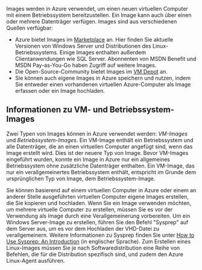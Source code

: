 

Images werden in Azure verwendet, um einen neuen virtuellen Computer mit einem Betriebssystem bereitzustellen. Ein Image kann auch über einen oder mehrere Datenträger verfügen. Images sind aus verschiedenen Quellen verfügbar:

-	Azure bietet Images im [Marketplace](https://azure.microsoft.com/gallery/virtual-machines/) an. Hier finden Sie aktuelle Versionen von Windows Server und Distributionen des Linux-Betriebssystems. Einige Images enthalten außerdem Clientanwendungen wie SQL Server. Abonnenten von MSDN Benefit und MSDN Pay-as-You-Go haben Zugriff auf weitere Images.
-	Die Open-Source-Community bietet Images im [VM Depot](http://vmdepot.msopentech.com/List/Index) an.
-	Sie können auch eigene Images in Azure speichern und nutzen, indem Sie entweder einen vorhandenen virtuellen Azure-Computer als Image erfassen oder ein Image hochladen.

## Informationen zu VM- und Betriebssystem-Images

Zwei Typen von Images können in Azure verwendet werden: *VM-Images* und *Betriebssystem-Images*. Ein VM-Image enthält ein Betriebssystem und alle Datenträger, die an einen virtuellen Computer angefügt sind, wenn das Image erstellt wird. Dies ist der neuere Typ von Image. Bevor VM-Images eingeführt wurden, konnte ein Image in Azure nur ein allgemeines Betriebssystem ohne zusätzliche Datenträger enthalten. Ein VM-Image, das nur ein verallgemeinertes Betriebssystem enthält, entspricht im Grunde dem ursprünglichen Typ von Image, dem Betriebssystem-Image.

Sie können basierend auf einem virtuellen Computer in Azure oder einem an anderer Stelle ausgeführten virtuellen Computer eigene Images erstellen, die Sie kopieren und hochladen. Wenn Sie ein Image verwenden möchten, um mehrere virtuelle Computer zu erstellen, müssen Sie es vor der Verwendung als Image durch eine Verallgemeinerung vorbereiten. Um ein Windows Server-Image zu erstellen, führen Sie den Befehl "Sysprep" auf dem Server aus, um es vor dem Hochladen der VHD-Datei zu verallgemeinern. Weitere Informationen zu Sysprep finden Sie unter [How to Use Sysprep: An Introduction](http://go.microsoft.com/fwlink/p/?LinkId=392030) (in englischer Sprache). Zum Erstellen eines Linux-Images müssen Sie je nach Softwaredistribution eine Reihe von Befehlen, die für die Distribution spezifisch sind, und zudem den Azure Linux-Agent ausführen.

<!---HONumber=AcomDC_0727_2016-->